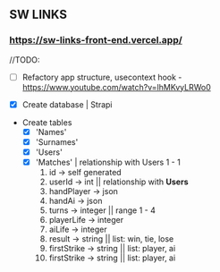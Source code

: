 ## SW LINKS 
### https://sw-links-front-end.vercel.app/

//TODO:
- [ ] Refactory app structure, usecontext hook - https://www.youtube.com/watch?v=lhMKvyLRWo0 

- [x] Create database | Strapi

* Create tables
    - [x] 'Names'
    - [x] 'Surnames'
    - [x] 'Users'
    - [x] 'Matches' | relationship with Users 1 - 1
        1. id -> self generated
        2. userId -> int || relationship with **Users**
        3. handPlayer -> json
        4. handAi -> json
        5. turns -> integer || range 1 - 4
        6. playerLife -> integer
        7. aiLife -> integer
        8. result -> string || list: win, tie, lose
        9. firstStrike -> string || list: player, ai
        9. firstStrike -> string || list: player, ai
